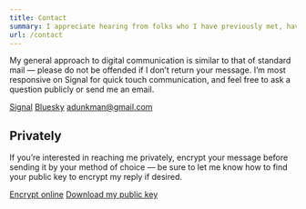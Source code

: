 ```yaml
---
title: Contact
summary: I appreciate hearing from folks who I have previously met, have been impacted by my work, and people in the DC tech community or are engaged in service to the public.
url: /contact
---
```


My general approach to digital communication is similar to that of standard mail — please do not be offended if I don’t return your message. I’m most responsive on Signal for quick touch communication, and feel free to ask a question publicly or send me an email.

<div class="button-group">
  <a href="https://signal.me/#eu/vikdo24eYt-S6ga5ZyIh8ycnYq_myMH79Mc8MKdBUmV1nAMdd6dC6onh_Pe5uzB1" class="button button-primary button-icon button-icon-signal" target="_blank" rel="noopener">Signal</a>
  <a href="https://bsky.app/profile/dunkman.me" class="button" target="_blank" rel="noopener">Bluesky</a>
  <a href="mailto:adunkman@gmail.com" class="button button-link">adunkman@gmail.com</a>
</div>

## Privately

If you’re interested in reaching me privately, encrypt your message before sending it by your method of choice — be sure to let me know how to find your public key to encrypt my reply if desired.

<div class="button-group">
  <a href="https://keybase.io/encrypt#adunkman" class="button button-primary">Encrypt online</a>
  <a href="/key.asc" class="button button-link" download>Download my public key</a>
</div>
